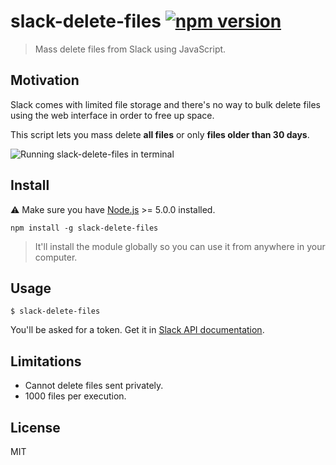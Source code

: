 # slack-delete-files [![npm version](https://img.shields.io/npm/v/slack-delete-files.svg)](https://www.npmjs.com/package/slack-delete-files)

> Mass delete files from Slack using JavaScript.

## Motivation
Slack comes with limited file storage and there's no way to bulk delete files using the web interface in order to free up space.

This script lets you mass delete **all files** or only **files older than 30 days**.

![Running slack-delete-files in terminal](https://cloud.githubusercontent.com/assets/5303585/14584305/b66b7930-0416-11e6-933a-2bd19a77b18a.gif)

## Install
:warning: Make sure you have [Node.js](https://nodejs.org/) >= 5.0.0 installed.

```
npm install -g slack-delete-files
```

> It'll install the module globally so you can use it from anywhere in your computer.

## Usage
```
$ slack-delete-files
```
You'll be asked for a token. Get it in [Slack API documentation](https://api.slack.com/docs/oauth-test-tokens).

## Limitations
- Cannot delete files sent privately.
- 1000 files per execution.

## License
MIT
